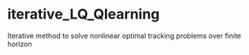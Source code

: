# iterative_LQ_Qlearning
Iterative method to solve nonlinear optimal tracking problems over finite horizon
